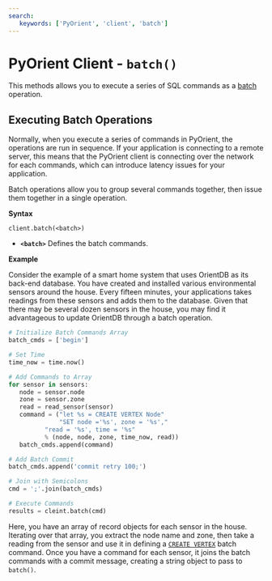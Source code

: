 ```yaml
---
search:
   keywords: ['PyOrient', 'client', 'batch']
---
```


# PyOrient Client - `batch()`

This methods allows you to execute a series of SQL commands as a [batch](SQL-batch.md) operation.

## Executing Batch Operations

Normally, when you execute a series of commands in PyOrient, the operations are run in sequence.  If your application is connecting to a remote server, this means that the PyOrient client is connecting over the network for each commands, which can introduce latency issues for your application.

Batch operations allow you to group several commands together, then issue them together in a single operation.

**Syntax**

```
client.batch(<batch>)
```

- **`<batch>`** Defines the batch commands.

**Example**

Consider the example of a smart home system that uses OrientDB as its back-end database.  You have created and installed various environmental sensors around the house.  Every fifteen minutes, your applications takes readings from these sensors and adds them to the database.  Given that there may be several dozen sensors in the house, you may find it advantageous to update OrientDB through a batch operation.

```py
# Initialize Batch Commands Array
batch_cmds = ['begin']

# Set Time
time_now = time.now()

# Add Commands to Array
for sensor in sensors:
   node = sensor.node
   zone = sensor.zone
   read = read_sensor(sensor)
   command = ("let %s = CREATE VERTEX Node"
              "SET node ='%s', zone = '%s',"
	      "read = '%s', time = '%s"
	      % (node, node, zone, time_now, read))
   batch_cmds.append(command)

# Add Batch Commit
batch_cmds.append('commit retry 100;')

# Join with Semicolons
cmd = ';'.join(batch_cmds)

# Execute Commands
results = cleint.batch(cmd)
```

Here, you have an array of record objects for each sensor in the house.  Iterating over that array, you extract the node name and zone, then take a reading from the sensor and use it in defining a [`CREATE VERTEX`](SQL-Create-Vertex.md) batch command.  Once you have a command for each sensor, it joins the batch commands with a commit message, creating a string object to pass to `batch()`.


